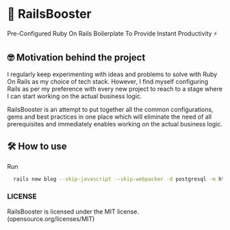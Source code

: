 # 🚀 RailsBooster

Pre-Configured Ruby On Rails Boilerplate To Provide Instant Productivity ⚡️

## 🤓 Motivation behind the project

I regularly keep experimenting with ideas and problems to solve with Ruby On Rails as my choice of tech stack. However, I find myself configuring Rails as per my preference with every new project to reach to a stage where I can start working on the actual business logic.

RailsBooster is an attempt to put together all the common configurations, gems and best practices in one place which will eliminate the need of all prerequisites and immediately enables working on the actual business logic.

## 🛠 How to use

Run

```bash
  rails new blog --skip-javascript --skip-webpacker -d postgresql -m https://raw.githubusercontent.com/bilalbudhani/railsbooster/master/template.rb
```

### LICENSE

RailsBooster is licensed under the MIT license. (opensource.org/licenses/MIT)